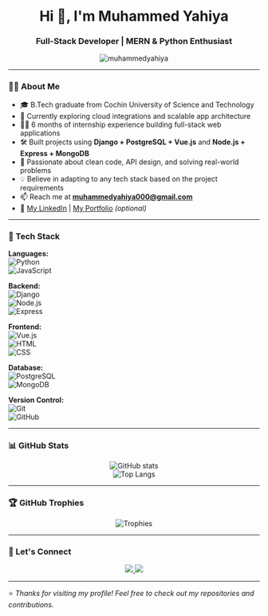<h1 align="center">Hi 👋, I'm Muhammed Yahiya</h1>
<h3 align="center">Full-Stack Developer | MERN & Python Enthusiast</h3>

<p align="center">
  <img src="https://komarev.com/ghpvc/?username=muhammedyahiya&label=Profile%20views&color=0e75b6&style=flat" alt="muhammedyahiya" />
</p>

---

### 🧑‍💻 About Me
- 🎓 B.Tech graduate from Cochin University of Science and Technology
- 🌱 Currently exploring cloud integrations and scalable app architecture  
- 👨‍💻 6 months of internship experience building full-stack web applications  
- 🛠️ Built projects using **Django + PostgreSQL + Vue.js** and **Node.js + Express + MongoDB**  
- 🔧 Passionate about clean code, API design, and solving real-world problems  
- 💡 Believe in adapting to any tech stack based on the project requirements  
- 📫 Reach me at **muhammedyahiya000@gmail.com**  
- 🔗 [My LinkedIn](https://www.linkedin.com/in/muhammed-yahiya-h/) | [My Portfolio](https://muhammedyahiya.github.io/PersonalWebsite/) *(optional)*

---

### 🚀 Tech Stack

**Languages:**  
![Python](https://img.shields.io/badge/Python-3670A0?style=for-the-badge&logo=python&logoColor=ffdd54)  
![JavaScript](https://img.shields.io/badge/JavaScript-F7DF1E?style=for-the-badge&logo=javascript&logoColor=black)

**Backend:**  
![Django](https://img.shields.io/badge/Django-092E20?style=for-the-badge&logo=django&logoColor=white)  
![Node.js](https://img.shields.io/badge/Node.js-339933?style=for-the-badge&logo=nodedotjs&logoColor=white)  
![Express](https://img.shields.io/badge/Express.js-000000?style=for-the-badge&logo=express&logoColor=white)

**Frontend:**  
![Vue.js](https://img.shields.io/badge/Vue.js-35495E?style=for-the-badge&logo=vue.js&logoColor=4FC08D)  
![HTML](https://img.shields.io/badge/HTML5-E34F26?style=for-the-badge&logo=html5&logoColor=white)  
![CSS](https://img.shields.io/badge/CSS3-1572B6?style=for-the-badge&logo=css3&logoColor=white)

**Database:**  
![PostgreSQL](https://img.shields.io/badge/PostgreSQL-316192?style=for-the-badge&logo=postgresql&logoColor=white)  
![MongoDB](https://img.shields.io/badge/MongoDB-4EA94B?style=for-the-badge&logo=mongodb&logoColor=white)

**Version Control:**  
![Git](https://img.shields.io/badge/Git-F05032?style=for-the-badge&logo=git&logoColor=white)  
![GitHub](https://img.shields.io/badge/GitHub-181717?style=for-the-badge&logo=github&logoColor=white)

---

### 📊 GitHub Stats

<p align="center">
  <img src="https://github-readme-stats.vercel.app/api?username=muhammedyahiya&show_icons=true&theme=tokyonight" alt="GitHub stats" />
  <br />
  <img src="https://github-readme-stats.vercel.app/api/top-langs/?username=muhammedyahiya&layout=compact&theme=tokyonight" alt="Top Langs" />
</p>

---

### 🏆 GitHub Trophies

<p align="center">
  <img src="https://github-profile-trophy.vercel.app/?username=muhammedyahiya&theme=tokyonight" alt="Trophies" />
</p>

---

### 🔗 Let's Connect

<p align="center">
  <a href="https://www.linkedin.com/in/muhammed-yahiya-h/">
    <img src="https://img.shields.io/badge/LinkedIn-blue?style=for-the-badge&logo=linkedin&logoColor=white" />
  </a>
  <a href="mailto:muhammedyahiya000@gmail.com">
    <img src="https://img.shields.io/badge/Gmail-red?style=for-the-badge&logo=gmail&logoColor=white" />
  </a>
</p>

---

⭐️ *Thanks for visiting my profile! Feel free to check out my repositories and contributions.*  
